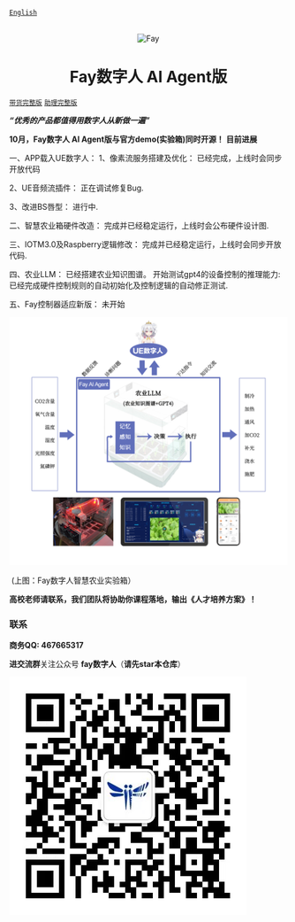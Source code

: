 [`English`](https://github.com/TheRamU/Fay/blob/main/README_EN.md)

<div align="center">
    <br>
    <img src="images/icon.png" alt="Fay">
    <h1>Fay数字人 AI Agent版</h1>
</div>

[`带货完整版`](https://github.com/TheRamU/Fay/tree/fay-sales-edition)                        [`助理完整版`](https://github.com/TheRamU/Fay/tree/fay-assistant-edition)

***“优秀的产品都值得用数字人从新做一遍”***

**10月，Fay数字人 AI Agent版与官方demo(实验箱)同时开源！**
**目前进展**

一、APP载入UE数字人：
1、像素流服务搭建及优化：
已经完成，上线时会同步开放代码

2、UE音频流插件：
正在调试修复Bug.

3、改进BS唇型：
进行中.

二、智慧农业箱硬件改造：
完成并已经稳定运行，上线时会公布硬件设计图.

三、IOTM3.0及Raspberry逻辑修改：
完成并已经稳定运行，上线时会同步开放代码.

四、农业LLM：
已经搭建农业知识图谱。
开始测试gpt4的设备控制的推理能力:已经完成硬件控制规则的自动初始化及控制逻辑的自动修正测试.

五、Fay控制器适应新版：
未开始

![](images/1.jpg)

​                                                                       (上图：Fay数字人智慧农业实验箱）

**高校老师请联系，我们团队将协助你课程落地，输出《人才培养方案》！**

### **联系**

**商务QQ: 467665317**

**进交流群**关注公众号 **fay数字人**（**请先star本仓库**）

<img src="images/2.jpg"  />
